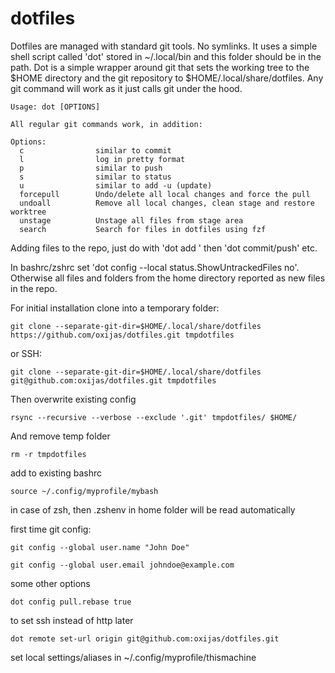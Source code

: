 # dotfiles

Dotfiles are managed with standard git tools. No symlinks.
It uses a simple shell script called 'dot' stored in ~/.local/bin and this folder should be in the path.
Dot is a simple wrapper around git that sets the working tree to the $HOME directory and the git repository to $HOME/.local/share/dotfiles.
Any git command will work as it just calls git under the hood. 

```dos
Usage: dot [OPTIONS]

All regular git commands work, in addition:

Options:
  c                similar to commit
  l                log in pretty format
  p                similar to push
  s                similar to status
  u                similar to add -u (update)
  forcepull        Undo/delete all local changes and force the pull
  undoall          Remove all local changes, clean stage and restore worktree
  unstage          Unstage all files from stage area
  search           Search for files in dotfiles using fzf

```  

Adding files to the repo, just do with 'dot add <filename>' then 'dot commit/push' etc.

In bashrc/zshrc set 'dot config --local status.ShowUntrackedFiles no'.
Otherwise all files and folders from the home directory reported as new files in the repo.

For initial installation clone into a temporary folder:

	git clone --separate-git-dir=$HOME/.local/share/dotfiles https://github.com/oxijas/dotfiles.git tmpdotfiles 

or SSH:

	git clone --separate-git-dir=$HOME/.local/share/dotfiles git@github.com:oxijas/dotfiles.git tmpdotfiles
 
  
Then overwrite existing config

	rsync --recursive --verbose --exclude '.git' tmpdotfiles/ $HOME/

And remove temp folder

	rm -r tmpdotfiles

add to existing bashrc

	source ~/.config/myprofile/mybash

in case of zsh, then .zshenv in home folder will be read automatically
  
first time git config:

	git config --global user.name "John Doe"

	git config --global user.email johndoe@example.com

some other options  

	dot config pull.rebase true


to set ssh instead of http later

	dot remote set-url origin git@github.com:oxijas/dotfiles.git

set local settings/aliases in  ~/.config/myprofile/thismachine
